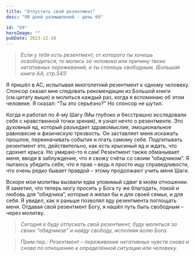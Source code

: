 ```yaml
---
title: "Отпустить свой резентмент"
desc: "90 дней размышлений - день 69"

id: "69"
heroImage: ""
pubDate: 2023-12-10
---
```

> _Если у тебя есть резентмент, от которого ты хочешь освободиться, то молись
> за человека или причину твоих негативных переживаний, и ты станешь
> свободным._ _(Большая книга АА, стр.541)_

Я пришёл в АС, испытывая многолетний резентмент к одному человеку. Спонсор
сказал мне следовать рекомендации из Большой книги (см.цитату выше) и молиться
каждый раз, когда я вспоминаю об этом человеке. Я сказал: “Ты это серьёзно?”
Но спонсор не шутил.

Когда я работал по 4-му Шагу (Мы глубоко и бесстрашно исследовали себя с
нравственной точки зрения), я узнал нечто о резентменте. Это духовный яд,
который разъедает здравомыслие, эмоциональное равновесие и физическую
трезвость. Он заставляет меня искажать прошлое, переиначивать события и лгать
самому себе. Подпитывать резентмент это, действительно, как есть крысиный яд и
ждать, что сдохнет крыса. Но умираю-то я сам! Резентмент также обманывает
меня, вводя в заблуждение, что я свожу счёты со своим “обидчиком”. Я пытаюсь
убедить себя, что я прав – ведь я просто ищу справедливости, что очень редко
бывает правдой – этому продолжают учить меня Шаги.

Вскоре мои молитвы вызвали едва уловимый сдвиг в моём отношении. Я заметил,
что теперь могу просить у Бога ту же благодать, покой и любовь для “обидчика”,
которые я желал бы и для своей семьи, и для себя. Я увидел, как я раньше
позволял яду резентмента поглощать меня. Отдавая свой резентмент Богу, я нашёл
путь быть свободным – через молитву.

> _Сегодня я буду отпускать свой резентмент, буду молиться за своих
> “обидчиков” и найду свободу, исполняя волю Бога._

> _Прим.пер.: Резентмент – переживание негативных чувств снова и снова по
> отношению к определённой ситуации или человеку._

